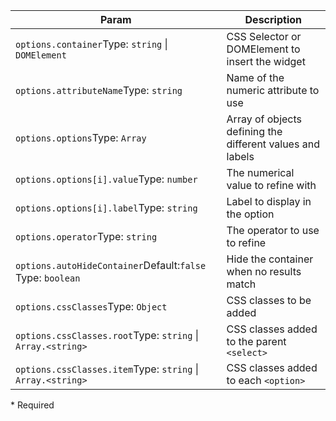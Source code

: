 | Param | Description |
| --- | --- |
| <span class='attr-required'>`options.container`</span><span class="attr-infos">Type: <code>string</code> &#124; <code>DOMElement</code></span> | CSS Selector or DOMElement to insert the widget |
| <span class='attr-required'>`options.attributeName`</span><span class="attr-infos">Type: <code>string</code></span> | Name of the numeric attribute to use |
| <span class='attr-required'>`options.options`</span><span class="attr-infos">Type: <code>Array</code></span> | Array of objects defining the different values and labels |
| <span class='attr-required'>`options.options[i].value`</span><span class="attr-infos">Type: <code>number</code></span> | The numerical value to refine with |
| <span class='attr-required'>`options.options[i].label`</span><span class="attr-infos">Type: <code>string</code></span> | Label to display in the option |
| <span class='attr-optional'>`options.operator`</span><span class="attr-infos">Type: <code>string</code></span> | The operator to use to refine |
| <span class='attr-optional'>`options.autoHideContainer`</span><span class="attr-infos">Default:<code class="attr-default">false</code><br />Type: <code>boolean</code></span> | Hide the container when no results match |
| <span class='attr-optional'>`options.cssClasses`</span><span class="attr-infos">Type: <code>Object</code></span> | CSS classes to be added |
| <span class='attr-optional'>`options.cssClasses.root`</span><span class="attr-infos">Type: <code>string</code> &#124; <code>Array.&lt;string&gt;</code></span> | CSS classes added to the parent `<select>` |
| <span class='attr-optional'>`options.cssClasses.item`</span><span class="attr-infos">Type: <code>string</code> &#124; <code>Array.&lt;string&gt;</code></span> | CSS classes added to each `<option>` |

<p class="attr-legend">* <span>Required</span></p>
